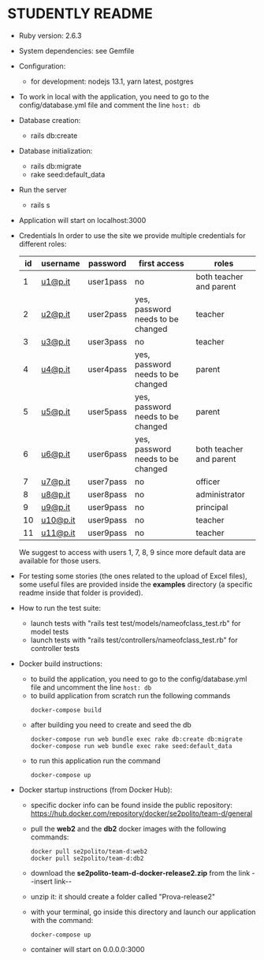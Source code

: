# STUDENTLY README

* Ruby version: 2.6.3

* System dependencies: see Gemfile

* Configuration: 
    - for development: 
    nodejs 13.1, yarn latest, postgres

* To work in local with the application, you need to go to the config/database.yml file and comment the line ```host: db```

* Database creation:
    - rails db:create

* Database initialization:
    - rails db:migrate
    - rake seed:default_data
    
* Run the server
    - rails s
    
* Application will start on localhost:3000
    
* Credentials
  In order to use the site we provide multiple credentials for different roles:
  
  | id | username | password | first access | roles |
  |---|---|---|---|---|
  | 1 | u1@p.it | user1pass | no |  both teacher and parent |
  | 2 | u2@p.it | user2pass | yes, password needs to be changed | teacher |
  | 3 | u3@p.it | user3pass | no | teacher |
  | 4 | u4@p.it | user4pass | yes, password needs to be changed | parent |
  | 5 | u5@p.it | user5pass | yes, password needs to be changed | parent |
  | 6 | u6@p.it | user6pass | yes, password needs to be changed | both teacher and parent |
  | 7 | u7@p.it | user7pass | no | officer |
  | 8 | u8@p.it | user8pass | no | administrator |
  | 9 | u9@p.it | user9pass | no | principal |
  | 10 | u10@p.it | user9pass | no | teacher |
  | 11 | u11@p.it | user9pass | no | teacher |
  
  We suggest to access with users 1, 7, 8, 9 since more default data are available for those users.
  
* For testing some stories (the ones related to the upload of Excel files), some useful files are provided inside the **examples** directory (a specific readme inside that folder is provided).

* How to run the test suite:
    * launch tests with "rails test test/models/nameofclass_test.rb" for model tests
    * launch tests with "rails test/controllers/nameofclass_test.rb" for controller tests

* Docker build instructions:
    - to build the application, you need to go to the config/database.yml file and uncomment the line ```host: db```
    - to build application from scratch run the following commands
        ```
        docker-compose build
        ```
    - after building you need to create and seed the db
        ```
        docker-compose run web bundle exec rake db:create db:migrate
        docker-compose run web bundle exec rake seed:default_data 
        ```
    - to run this application run the command 
        ```
        docker-compose up
        ```

* Docker startup instructions (from Docker Hub):
    - specific docker info can be found inside the public repository: https://hub.docker.com/repository/docker/se2polito/team-d/general

    - pull the **web2** and the **db2** docker images with the following commands:
        ```
        docker pull se2polito/team-d:web2
        docker pull se2polito/team-d:db2
        ```

    - download the **se2polito-team-d-docker-release2.zip** from the link --insert link--
    - unzip it: it should create a folder called "Prova-release2"
    - with your terminal, go inside this directory and launch our application with the command:
        ```
        docker-compose up
        ```
    - container will start on 0.0.0.0:3000